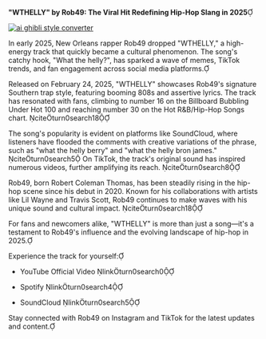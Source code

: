 **"WTHELLY" by Rob49: The Viral Hit Redefining Hip-Hop Slang in 2025**

[![ai ghibli style converter](https://i.imgur.com/dwt8Y5G.gif)](https://witbeam.net/slzx)

In early 2025, New Orleans rapper Rob49 dropped "WTHELLY," a high-energy track that quickly became a cultural phenomenon. The song's catchy hook, "What the helly?", has sparked a wave of memes, TikTok trends, and fan engagement across social media platforms.

Released on February 24, 2025, "WTHELLY" showcases Rob49's signature Southern trap style, featuring booming 808s and assertive lyrics. The track has resonated with fans, climbing to number 16 on the Billboard Bubbling Under Hot 100 and reaching number 30 on the Hot R&B/Hip-Hop Songs chart. citeturn0search18

The song's popularity is evident on platforms like SoundCloud, where listeners have flooded the comments with creative variations of the phrase, such as "what the helly berry" and "what the helly bron james." citeturn0search5 On TikTok, the track's original sound has inspired numerous videos, further amplifying its reach. citeturn0search8

Rob49, born Robert Coleman Thomas, has been steadily rising in the hip-hop scene since his debut in 2020. Known for his collaborations with artists like Lil Wayne and Travis Scott, Rob49 continues to make waves with his unique sound and cultural impact. citeturn0search18

For fans and newcomers alike, "WTHELLY" is more than just a song—it's a testament to Rob49's influence and the evolving landscape of hip-hop in 2025.

Experience the track for yourself:

- YouTube Official Video linkturn0search0

- Spotify linkturn0search4

- SoundCloud linkturn0search5

Stay connected with Rob49 on Instagram and TikTok for the latest updates and content. 